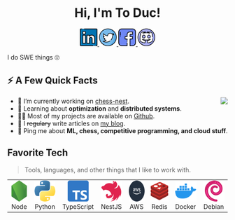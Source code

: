 <h1 align="center">Hi, I'm To Duc!</h1>

<p align="center">
  <a href="https://www.linkedin.com/in/20toduc01">
    <img
      alt="LinkedIn"
      width="40px"
      src="https://github.com/tokudayo/tokudayo/blob/main/assets/linkedin.png"
    />
  </a>
  <a href="https://www.linkedin.com/in/20toduc01">
    <img
      alt="LinkedIn"
      width="40px"
      src="https://github.com/tokudayo/tokudayo/blob/main/assets/twitter.png"
    />
  </a>
  <a href="https://www.linkedin.com/in/20toduc01">
    <img
      alt="LinkedIn"
      width="40px"
      src="https://github.com/tokudayo/tokudayo/blob/main/assets/facebook.png"
    />
  </a>
  <a href="https://www.linkedin.com/in/20toduc01">
    <img
      alt="LinkedIn"
      width="40px"
      src="https://github.com/tokudayo/tokudayo/blob/main/assets/discord.png"
    />
  </a>
</p>

I do SWE things 🙄

<h2>⚡️ A Few Quick Facts</h2>

<img
  align="right"
  src="https://github-readme-stats.vercel.app/api?username=tokudayo&show_icons=true&title_color=ffc857&icon_color=8ac926&text_color=daf7dc&bg_color=151515&hide=issues&count_private=true&include_all_commits=true"
/>

<ul>
  <li>
    🔭 I’m currently working on
    <a href="https://github.com/20toduc01/chess-nest">chess-nest</a>.
  </li>
  <li>
    🧐 Learning about <strong>optimization</strong> and
    <strong>distributed systems</strong>.
  </li>
  <li>
    👨‍💻 Most of my projects are available on
    <a href="https://github.com/tokudayo">Github</a>.
  </li>
  <li>
    📝 I <del>regulary</del> write articles on
    <a href="https://tokudayo.github.io">my blog</a>.
  </li>
  <li>
    💬 Ping me about
    <strong>ML, chess, competitive programming, and cloud stuff</strong>.
  </li>
  <!-- <li>📙 Check out my <a href="">resume</a>.</li> -->
</ul>

<h2 align="left" id="macropower-tech">Favorite Tech</h2>

> Tools, languages, and other things that I like to work with.

<table>
  <tr>
    <td align="center" width="96">
      <a>
        <img src="assets/node.png" width="48" height="48" alt="Node" />
      </a>
      <br />Node
    </td>
    <td align="center" width="96">
      <a>
        <img src="assets/python.png" width="48" height="48" alt="Python" />
      </a>
      <br />Python
    </td>
    <td align="center" width="96">
      <a>
        <img src="assets/typescript.png" width="48" height="48" alt="TS" />
      </a>
      <br />TypeScript
    </td>
    <td align="center" width="96">
      <a>
        <img src="assets/nest.png" width="48" height="48" alt="NestJS" />
      </a>
      <br />NestJS
    </td>
    <td align="center" width="96">
      <a>
        <img src="assets/aws.png" width="48" height="48" alt="AWS" />
      </a>
      <br />AWS
    </td>
    <td align="center" width="96">
      <a>
        <img src="assets/redis.svg" width="48" height="48" alt="Redis" />
      </a>
      <br />Redis
    </td>
    <td align="center" width="96">
      <a>
        <img src="assets/docker.png" width="48" height="48" alt="Docker" />
      </a>
      <br />Docker
    </td>
    <td align="center" width="96">
      <a>
        <img src="assets/debian.png" width="48" height="48" alt="Debian" />
      </a>
      <br />Debian
    </td>
  </tr>
</table>

<!--
[![Top Langs](https://github-readme-stats.vercel.app/api/top-langs/?username=tokudayo&layout=compact&exclude_repo=AIFA&text_color=daf7dc&bg_color=151515&hide=html,css,scss)](https://github.com/anuraghazra/github-readme-stats)
-->
